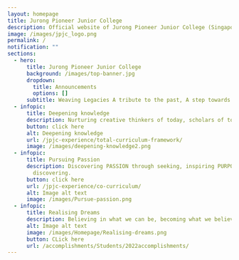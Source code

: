 ```yaml
---
layout: homepage
title: Jurong Pioneer Junior College
description: Official website of Jurong Pioneer Junior College (Singapore)
image: /images/jpjc_logo.png
permalink: /
notification: ""
sections:
  - hero:
      title: Jurong Pioneer Junior College
      background: /images/top-banner.jpg
      dropdown:
        title: Announcements
        options: []
      subtitle: Weaving Legacies A tribute to the past, A step towards the future.
  - infopic:
      title: Deepening knowledge
      description: Nurturing creative thinkers of today, scholars of tomorrow
      button: click here
      alt: Deepening knowledge
      url: /jpjc-experience/total-curriculum-framework/
      image: /images/deepening-knowledge2.png
  - infopic:
      title: Pursuing Passion
      description: Discovering PASSION through seeking, inspiring PURPOSE through
        discovering.
      button: click here
      url: /jpjc-experience/co-curriculum/
      alt: Image alt text
      image: /images/Pursue-passion.png
  - infopic:
      title: Realising Dreams
      description: Believing in what we can be, becoming what we believe in.
      alt: Image alt text
      image: /images/Homepage/Realising-dreams.png
      button: CLick here
      url: /accomplishments/Students/2022accomplishments/
---
```

